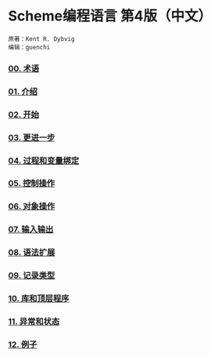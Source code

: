 # Scheme编程语言 第4版（中文）

```
原著：Kent R. Dybvig
编辑：guenchi
```




### [00. 术语](00.Terminology.md)

### [01. 介绍](01.Introduction.md)

### [02. 开始](02.GettingStarted.md)

### [03. 更进一步](03.GoingFurther.md)

### [04. 过程和变量绑定](04.ProceduresAndVariableBindings.md)

### [05. 控制操作](05.ControlOperations.md)

### [06. 对象操作](06.OperationsOnObjects.md)

### [07. 输入输出](07.InputAndOutput.md)

### [08. 语法扩展](08.SyntacticExtension.md)

### [09. 记录类型](09.Records.md)

### [10. 库和顶层程序](10.LibrariesAndTop-LevelPrograms.md)

### [11. 异常和状态](11.ExceptionsAndConditions.md)

### [12. 例子](12.ExtendedExamples.md)



